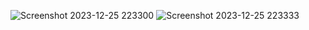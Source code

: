 ![Screenshot 2023-12-25 223300](https://github.com/Narayan-Thakare/YETI-LOGIN-PAGE-HTML-CSS-JS/assets/113063658/8e5d6af7-3eac-4415-a2da-91df90ee2b32)
![Screenshot 2023-12-25 223333](https://github.com/Narayan-Thakare/YETI-LOGIN-PAGE-HTML-CSS-JS/assets/113063658/8470aa67-b8cd-41d4-a6d1-fd4b3711d5d6)
